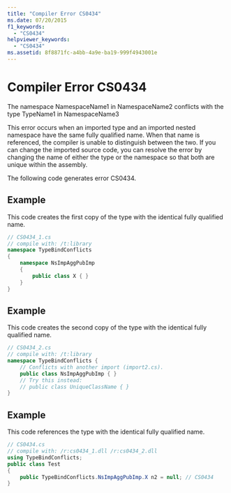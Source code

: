 ```yaml
---
title: "Compiler Error CS0434"
ms.date: 07/20/2015
f1_keywords: 
  - "CS0434"
helpviewer_keywords: 
  - "CS0434"
ms.assetid: 8f8871fc-a4bb-4a9e-ba19-999f4943001e
---
```

# Compiler Error CS0434
The namespace NamespaceName1 in NamespaceName2 conflicts with the type TypeName1 in NamespaceName3  
  
 This error occurs when an imported type and an imported nested namespace have the same fully qualified name. When that name is referenced, the compiler is unable to distinguish between the two. If you can change the imported source code, you can resolve the error by changing the name of either the type or the namespace so that both are unique within the assembly.  
  
 The following code generates error CS0434.  
  
## Example  
 This code creates the first copy of the type with the identical fully qualified name.  
  
```csharp  
// CS0434_1.cs  
// compile with: /t:library  
namespace TypeBindConflicts   
{  
    namespace NsImpAggPubImp   
    {  
        public class X { }  
    }  
}  
```  
  
## Example  
 This code creates the second copy of the type with the identical fully qualified name.  
  
```csharp  
// CS0434_2.cs  
// compile with: /t:library  
namespace TypeBindConflicts {  
    // Conflicts with another import (import2.cs).  
    public class NsImpAggPubImp { }  
    // Try this instead:  
    // public class UniqueClassName { }  
}  
```  
  
## Example  
 This code references the type with the identical fully qualified name.  
  
```csharp  
// CS0434.cs  
// compile with: /r:cs0434_1.dll /r:cs0434_2.dll  
using TypeBindConflicts;  
public class Test   
{  
    public TypeBindConflicts.NsImpAggPubImp.X n2 = null; // CS0434  
}  
```
